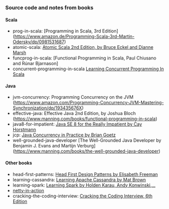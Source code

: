 ### Source code and notes from books

#### Scala

* prog-in-scala: [Programming in Scala, 3rd Edition] (https://www.amazon.de/Programming-Scala-3rd-Martin-Odersky/dp/0981531687)
* atomic-scala: [Atomic Scala 2nd Edition, by Bruce Eckel and Dianne Marsh](http://www.atomicscala.com/book/#.VqT0kFN961s)
* funcprog-in-scala: [Functional Programming in Scala, Paul Chiusano and Rúnar Bjarnason]
* concurrent-programming-in-scala [Learning Concurrent Programming In Scala](https://www.amazon.com/Learning-Concurrent-Programming-Aleksandar-Prokopec/dp/1783281413)

#### Java 

* jvm-concurrency: Programming Concurrency on the JVM (https://www.amazon.com/Programming-Concurrency-JVM-Mastering-Synchronization/dp/193435676X)
* effective-java: Effective Java 2nd Edition, by Joshua Bloch (https://www.manning.com/books/functional-programming-in-scala)
* java8-for-impatient: [Java SE 8 for the Really Impatient by Cay Horstmann](http://horstmann.com/java8/)
* jcp: [Java Concurrency in Practice by Brian Goetz](http://jcip.net/)
* well-grounded-java-developer [The Well-Grounded Java Developer by Benjamin J. Evans and Martijn Verburg] (https://www.manning.com/books/the-well-grounded-java-developer)


#### Other books

* head-first-patterns: [Head First Design Patterns by Elisabeth Freeman](http://www.headfirstlabs.com/books/hfdp)
* learning-cassandra: [Learning Apache Cassandra by Mat Brown](https://www.packtpub.com/big-data-and-business-intelligence/learning-apache-cassandra)
* learning-spark: [Learning Spark by Holden Karau, Andy Konwinski,...](http://shop.oreilly.com/product/0636920028512.do)
* [netty-in-action](https://www.manning.com/books/netty-in-action)
* cracking-the-coding-interview: [Cracking the Coding Interview, 6th Edition](http://www.amazon.com/gp/product/0984782850?keywords=Cracking-Coding-Interview-6th-Programming&qid=1455613879&ref_=sr_1_1&sr=8-1)
